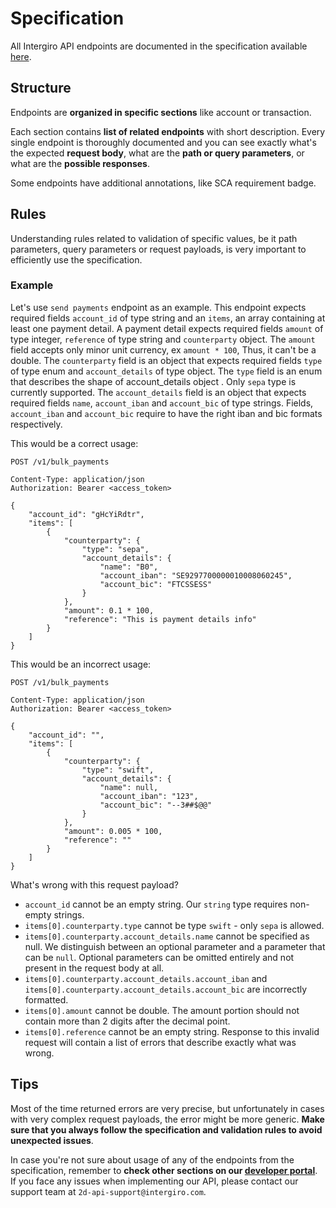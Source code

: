 # Specification

All Intergiro API endpoints are documented in the specification available [here](https://2d.intergiro.com/v1/docs).

## Structure

Endpoints are **organized in specific sections** like account or transaction.

Each section contains **list of related endpoints** with short description.
Every single endpoint is thoroughly documented and you can see exactly what's the expected **request body**, what are the **path or query parameters**, or what are the **possible responses**.

Some endpoints have additional annotations, like SCA requirement badge.

## Rules

Understanding rules related to validation of specific values, be it path parameters, query parameters or request payloads, is very important to efficiently use the specification.

### Example

Let's use `send payments` endpoint as an example. This endpoint expects required fields `account_id` of type string and an `items`, an array containing at least one payment detail. A payment detail expects required fields `amount` of type integer, `reference` of type string and `counterparty` object. The `amount` field accepts only minor unit currency, ex `amount * 100`, Thus, it can't be a double. The `counterparty` field is an object that expects required fields `type` of type enum and `account_details` of type object. The `type` field is an enum that describes the shape of account_details object . Only `sepa` type is currently supported. The `account_details` field is an object that expects required fields `name`, `account_iban` and `account_bic` of type strings. Fields, `account_iban` and `account_bic` require to have the right iban and bic formats respectively.

This would be a correct usage:

```{1,7,8}
POST /v1/bulk_payments

Content-Type: application/json
Authorization: Bearer <access_token>

{
	"account_id": "gHcYiRdtr",
	"items": [
		{
			"counterparty": {
				"type": "sepa",
				"account_details": {
					"name": "B0",
					"account_iban": "SE9297700000010008060245",
					"account_bic": "FTCSSESS"
				}
			},
			"amount": 0.1 * 100,
			"reference": "This is payment details info"
		}
	]
}
```

This would be an incorrect usage:

```{1,7,8}
POST /v1/bulk_payments

Content-Type: application/json
Authorization: Bearer <access_token>

{
	"account_id": "",
	"items": [
		{
			"counterparty": {
				"type": "swift",
				"account_details": {
					"name": null,
					"account_iban": "123",
					"account_bic": "--3##$@@"
				}
			},
			"amount": 0.005 * 100,
			"reference": ""
		}
	]
}

```

What's wrong with this request payload?

- `account_id` cannot be an empty string. Our `string` type requires non-empty strings.
- `items[0].counterparty.type` cannot be type `swift` - only `sepa` is allowed.
- `items[0].counterparty.account_details.name` cannot be specified as null. We distinguish between an optional parameter and a parameter that can be `null`. Optional parameters can be omitted entirely and not present in the request body at all.
- `items[0].counterparty.account_details.account_iban` and `items[0].counterparty.account_details.account_bic` are incorrectly formatted.
- `items[0].amount` cannot be double. The amount portion should not contain more than 2 digits after the decimal point.
- `items[0].reference` cannot be an empty string.
Response to this invalid request will contain a list of errors that describe exactly what was wrong.

## Tips

Most of the time returned errors are very precise, but unfortunately in cases with very complex request payloads, the error might be more generic.
**Make sure that you always follow the specification and validation rules to avoid unexpected issues**.

In case you're not sure about usage of any of the endpoints from the specification, remember to **check other sections on our [developer portal](/2d)**.
If you face any issues when implementing our API, please contact our support team at `2d-api-support@intergiro.com`.
